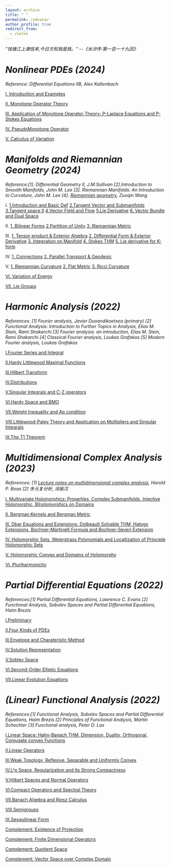 ```yaml
---
layout: archive
title: " "
permalink: /advana/
author_profile: true
redirect_from:
  - /notes
---
```


*"钱塘江上潮信来,今日方知我是我。" --《水浒传·第一百一十九回》*

*Nonlinear PDEs (2024)*
===
*Reference: Differential Equations IIB, Alex Kaltenbach*

[Ⅰ. Introduction and Examples](../files/nlpde/1.pdf)

[Ⅱ. Monotone Operator Theory](../files/nlpde/2.pdf)

[Ⅲ. Application of Monotone Operator Theory: P-Laplace Equations and P-Stokes Equations](../files/nlpde/3.pdf)

[Ⅳ. PseudoMonotone Operator](../files/nlpde/4.pdf)

[Ⅴ. Calculus of Variation](../files/nlpde/5.pdf)

*Manifolds and Riemannian Geometry (2024)*
===
*Reference:[1]. Differential Geometry II, J.M.Sullivan [2].Introduction to Smooth Manifolds, John M. Lee [3]. Riemannian Manifolds: An Introduction to Curvature,  John M. Lee [4]. [Riemannian geometry](http://staff.ustc.edu.cn/~wangzuoq/Courses/16S-RiemGeom/index.html), Zuoqin Wang*

Ⅰ. [1.Introduction and Basic Def](../files/mrm/1.pdf) [2.Tangent Vector and Submanifolds](../files/mrm/2.pdf) [3.Tangent space II](../files/mrm/3.pdf) [4.Vector Field and Flow](../files/mrm/4.pdf) [5.Lie Derivative](../files/mrm/5.pdf) [6. Vector Bundle and Dual Space](../files/mrm/6.pdf)

Ⅱ.  [1. Bilinear Forms](../files/mrm/7.pdf)  [2.Partition of Unity](../files/mrm/8.pdf)  [3. Riemannian Metric](../files/mrm/9.pdf)  

Ⅲ.  [1. Tensor product & Exterior Algebra](../files/mrm/10.pdf) [2. Differential Form & Exterior Derivative](../files/mrm/11.pdf) [3. Integration on Manifold](../files/mrm/12.pdf) [4. Stokes THM](../files/mrm/13.pdf) [5. Lie derivative for K-form](../files/mrm/14.pdf) 

Ⅳ. [1. Connections](../files/mrm/15.pdf) [2. Parallel Transport & Geodesic](../files/mrm/16.pdf)

Ⅴ. [1. Riemannian Curvature](../files/mrm/17.pdf) [2. Flat Metric](../files/mrm/18.pdf) [3. Ricci Curvature](../files/mrm/19.pdf)

[Ⅵ. Variation of Energy](../files/mrm/20.pdf)

[Ⅶ. Lie Groups](../files/mrm/21.pdf)

*Harmonic Analysis (2022)*
===
*References: [1] Fourier analysis, Javier Duoandikoetxea (primary) [2] Functional Analysis: Introduction to Further Topics in Analysis, Elias M. Stein, Rami Shakarchi [3] Fourier analysis: an introduction, Elias M. Stein, Rami Shakarchi [4] Classical Fourier analysis, Loukas Grafakos [5] Modern Fourier analysis, Loukas Grafakos*

[Ⅰ.Fourier Series and Integral](../files/ha/1.pdf)

[Ⅱ.Hardy Littlewood Maximal Functions](../files/ha/2.pdf)

[Ⅲ.Hilbert Transform](../files/ha/3.pdf)

[Ⅳ.Distributions](../files/ha/4.pdf)

[Ⅴ.Singular Integrals and C-Z operators](../files/ha/5.pdf)

[Ⅵ.Hardy Space and BMO](../files/ha/6.pdf)

[Ⅶ.Weight Inequality and Ap condition](../files/ha/7.pdf)

[Ⅷ.Littlewood-Paley Theory and Application on Multipliers and Singular Integrals](../files/ha/8.pdf)

[Ⅸ.The T1 Theorem](../files/ha/9.pdf)

*Multidimensional Complex Analysis (2023)*
===
*References: [1] [Lecture notes on multidimensional complex analysis](https://haroldpboas.gitlab.io/courses/650-2019c/), Harold P. Boas [2] 多元复分析, 涂振汉*

[Ⅰ. Multivariate Holomorphics: Properties, Complex Submanifolds, Injective Holomorphic, Biholomorphics on Domains](../files/mca/1.pdf)

[Ⅱ. Bergman Kernels and Bergman Metric](../files/mca/2.pdf)

[Ⅲ. Dbar Equations and Extensions: Dolbeault Solvable THM, Hatogs Extensions, Bochner-Martinelli Formula and Bochner-Severi Extension](../files/mca/3.pdf)

[Ⅳ. Holomorphic Sets, Weierstrass Polynomials and Locallization of Principle Holomorphic Sets](../files/mca/4.pdf)

[Ⅴ. Holomorphic Convex and Domains of Holomorphy](../files/mca/5.pdf)

[Ⅵ. Pluriharmonicity](../files/mca/6.pdf)

*Partial Differential Equations (2022)*
===

*References:[1] Partial Differential Equations, Lawrence C. Evans [2] Functional Analysis, Sobolev Spaces and Partial Differential Equations, Haim Brezis*

[Ⅰ.Preliminary](../files/pde/1.pdf)

[Ⅱ.Four Kinds of PDEs](../files/pde/2.pdf)

[Ⅲ.Envelope and Charateristic Method](../files/pde/3.pdf)

[Ⅳ.Solution Representation](../files/pde/4.pdf)

[Ⅴ.Soblev Space](../files/pde/5.pdf)

[Ⅵ.Second-Order Elliptic Equations](../files/pde/6.pdf)

[Ⅶ.Linear Evolution Equations](../files/pde/7.pdf)

*(Linear) Functional Analysis (2022)*
===

*References:[1] Functional Analysis, Sobolev Spaces and Partial Differential Equations, Haim Brezis [2] Principles of Functional Analysis, Martin Schechter [3] Functional analysis, Peter D. Lax*

[Ⅰ.Linear Space: Hahn-Banach THM, Dimension, Duality, Orthogonal, Conjugate convex Functions](../files/fa/1.pdf)

[Ⅱ.Linear Operators](../files/fa/2.pdf)

[Ⅲ.Weak Topology, Reflexive, Separable and Uniformly Convex](../files/fa/3.pdf)

[Ⅳ.L^p Space, Regularization and Its Strong Compactness](../files/fa/4.pdf)

[Ⅴ.Hilbert Spaces and Normal Operators](../files/fa/5.pdf)

[Ⅵ.Compact Operators and Spectral Theory](../files/fa/6.pdf)

[Ⅶ.Banach Algebra and Riesz Calculus](../files/fa/7.pdf)

[Ⅷ.Semigroups](../files/fa/8.pdf)

[Ⅸ.Sesquilinear Form](../files/fa/9.pdf)

[Complement: Existence of Projection](../files/fa/10.pdf)

[Complement: Finite Dimensional Operators](../files/fa/11.pdf)

[Complement: Quotient Space](../files/fa/12.pdf)

[Complement: Vector Space over Complex Domain](../files/fa/13.pdf)


<br>
<br>
<br>
<br>
<br>
<br>
<br>
<br>
<br>
